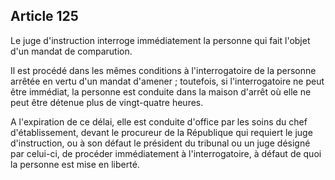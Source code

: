Article 125
----
Le juge d'instruction interroge immédiatement la personne qui fait l'objet d'un
mandat de comparution.

Il est procédé dans les mêmes conditions à l'interrogatoire de la personne
arrêtée en vertu d'un mandat d'amener ; toutefois, si l'interrogatoire ne peut
être immédiat, la personne est conduite dans la maison d'arrêt où elle ne peut
être détenue plus de vingt-quatre heures.

A l'expiration de ce délai, elle est conduite d'office par les soins du chef
d'établissement, devant le procureur de la République qui requiert le juge
d'instruction, ou à son défaut le président du tribunal ou un juge désigné par
celui-ci, de procéder immédiatement à l'interrogatoire, à défaut de quoi la
personne est mise en liberté.
